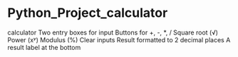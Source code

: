 # Python_Project_calculator
calculator  Two entry boxes for input Buttons for +, -, *, / Square root (√) Power (xʸ) Modulus (%) Clear inputs Result formatted to 2 decimal places A result label at the bottom
